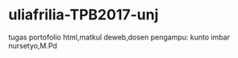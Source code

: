 # uliafrilia-TPB2017-unj
tugas portofolio html,matkul deweb,dosen pengampu: kunto imbar nursetyo,M.Pd
